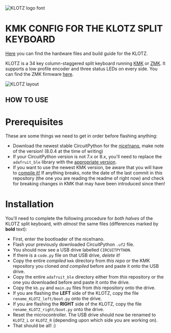 <picture>
  <source media="(prefers-color-scheme: dark)" srcset="https://raw.githubusercontent.com/GEIGEIGEIST/zmk-config-klotz/master/docs/images/KLOTZ_font_dark.svg">
  <source media="(prefers-color-scheme: light)" srcset="https://raw.githubusercontent.com/GEIGEIGEIST/zmk-config-klotz/master/docs/images/KLOTZ_font_bright.svg">
  <img alt="KLOTZ logo font" src="https://raw.githubusercontent.com/GEIGEIGEIST/zmk-config-klotz/master/docs/images/KLOTZ_font_bright.svg">
</picture>

# KMK CONFIG FOR THE KLOTZ SPLIT KEYBOARD

[Here](https://github.com/GEIGEIGEIST/klotz) you can find the hardware files and build guide for the KLOTZ.

KLOTZ is a 34 key column-staggered split keyboard running [KMK]() or [ZMK](https://zmk.dev/). It supports a low profile encoder and three status LEDs on every side.
You can find the ZMK firmware [here](https://github.com/GEIGEIGEIST/zmk-config-klotz).

![KLOTZ layout](/docs/images/KLOTZ_layout.svg)


## HOW TO USE

# Prerequisites
These are some things we need to get in order before flashing anything:
- Download the newest stable CircuitPython for the [nice!nano](https://circuitpython.org/board/nice_nano/), make note of the version! (8.0.4 at the time of writing)
- If your CircuitPython version is not 7.x or 8.x, you'll need to replace the `adafruit_ble` library with the [appropriate version](https://circuitpython.org/libraries).
- If you want to use the newest KMK version, be aware that you will have to [compile it!](https://github.com/KMKfw/kmk_firmware/blob/master/docs/en/Officially_Supported_Microcontrollers.md#pre-compiling-kmk-for-nicenano) If anything breaks, note the date of the last commit in *this* repository (the one you are reading the readme of right now) and check for breaking changes in KMK that may have been introduced since then!

# Installation
You'll need to complete the following procedure for *both halves* of the KLOTZ split keyboard, with *almost* the same files (differences marked by **bold** text):
- First, enter the bootloader of the nice!nano.
- Flash your previously downloaded CircuitPython `.uf2` file.
- You should now see a USB drive labelled `CIRCUITPYTHON`.
- If there is a `code.py` file on that USB drive, *delete it!*
- Copy the entire *compiled* `kmk` directory from *this repo* or the KMK repository you cloned *and compiled* before and paste it onto the USB drive.
- Copy the entire `adafruit_ble` directory either from *this* repository or the one you downloaded before and paste it onto the drive.
- Copy the `kb.py` and `main.py` files from *this* repository onto the drive.
- If you are flashing the **LEFT** side of the KLOTZ, copy the file `rename_KLOTZ_left/boot.py` onto the drive.
- If you are flashing the **RIGHT** side of the KLOTZ, copy the file `rename_KLOTZ_right/boot.py` onto the drive.
- Reset the microcontroller. The USB drive should now be renamed to `KLOTZ_L` or `KLOTZ_R` (depending upon which side you are working on).
- That should be all! :)
